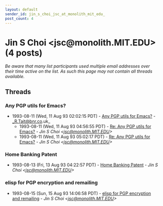 ```yaml
---
layout: default
sender_id: jin_s_choi_jsc_at_monolith_mit_edu_
post_count: 4
---
```


# Jin S Choi <jsc<span>@</span>monolith.MIT.EDU> (4 posts)

_Be aware that many list participants used multiple email addresses over their time active on the list. As such this page may not contain all threads available._

## Threads

### Any PGP utils for Emacs?
+ 1993-08-11 (Wed, 11 Aug 93 02:02:15 PDT) - [Any PGP utils for Emacs?](/archive/1993/08/e9bf238f786d0067f19e456389c7c6980ec895a7c4efd54a4ac17b1fd196da7a) - _R.Tait@bnr.co.uk_
  + 1993-08-11 (Wed, 11 Aug 93 04:56:55 PDT) - [Re: Any PGP utils for Emacs?](/archive/1993/08/962e32d3eea4e6a3d7bf3b812e45b8c9e284e8754d84c49ed282781ae75dc50b) - _Jin S Choi \<jsc@monolith.MIT.EDU\>_
  + 1993-08-11 (Wed, 11 Aug 93 05:02:17 PDT) - [Re: Any PGP utils for Emacs?](/archive/1993/08/95b361e358e9b42b7888429280ed5fb865c24fe8bed4945d125da8ca19aa7a43) - _Jin S Choi \<jsc@monolith.MIT.EDU\>_

### Home Banking Patent
+ 1993-08-13 (Fri, 13 Aug 93 04:22:57 PDT) - [Home Banking Patent](/archive/1993/08/c3c2f4ece85093f45ecaa96bbd387906f11bdf567cbe3b85d994317324620bae) - _Jin S Choi \<jsc@monolith.MIT.EDU\>_

### elisp for PGP encryption and remailing
+ 1993-08-15 (Sun, 15 Aug 93 14:06:58 PDT) - [elisp for PGP encryption and remailing](/archive/1993/08/97cb722eeb759be076e6268b24e2f4b6fd99e614f740f9af0857a531b1b5de1e) - _Jin S Choi \<jsc@monolith.MIT.EDU\>_

